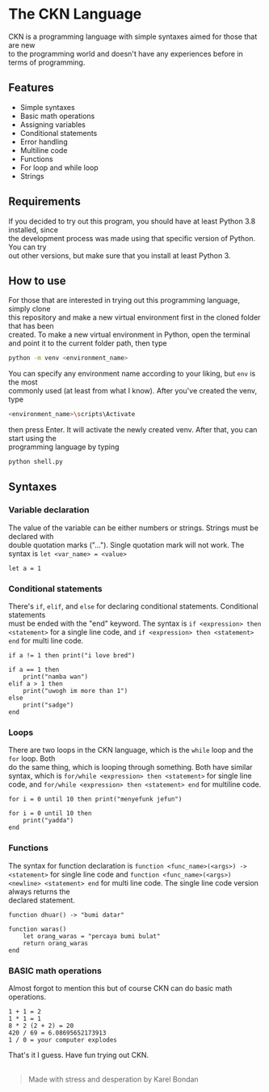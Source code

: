 # **The CKN Language**
CKN is a programming language with simple syntaxes aimed for those that are new\
to the programming world and doesn't have any experiences before in terms of programming. 

## **Features**
-	Simple syntaxes
-	Basic math operations
-	Assigning variables
-	Conditional statements
-	Error handling 
-	Multiline code 
-	Functions
-	For loop and while loop
-	Strings

## **Requirements**
If you decided to try out this program, you should have at least Python 3.8 installed, since\
the development process was made using that specific version of Python. You can try\
out other versions, but make sure that you install at least Python 3. 

## **How to use**
For those that are interested in trying out this programming language, simply clone\
this repository and make a new virtual environment first in the cloned folder that has been\
created. To make a new virtual environment in Python, open the terminal and point it to the current folder path, then type 
```sh
python -m venv <environment_name>
```
You can specify any environment name according to your liking, but `env` is the most\
commonly used (at least from what I know). After you've created the venv, type
```sh
<environment_name>\scripts\Activate
```
then press Enter. It will activate the newly created venv. After that, you can start using the\
programming language by typing
```sh
python shell.py
```

## **Syntaxes**
### **Variable declaration**
The value of the variable can be either numbers or strings. Strings must be declared with\
double quotation marks ("..."). Single quotation mark will not work. The syntax is `let <var_name> = <value>`
```
let a = 1
```
### **Conditional statements**
There's `if`, `elif`, and `else` for declaring conditional statements. Conditional statements\
must be ended with the "end" keyword. The syntax is `if <expression> then <statement>` for a single line code, and `if <expression> then <statement> end` for multi line code.
```
if a != 1 then print("i love bred")

if a == 1 then
    print("namba wan")
elif a > 1 then
    print("uwogh im more than 1")
else
    print("sadge")
end
```
### **Loops**
There are two loops in the CKN language, which is the `while` loop and the `for` loop. Both\
do the same thing, which is looping through something. Both have similar syntax, which is `for/while <expression> then <statement>` for single line code, and `for/while <expression> then <statement> end` for multiline code.
```
for i = 0 until 10 then print("menyefunk jefun")

for i = 0 until 10 then
    print("yadda")
end
```

### **Functions**
The syntax for function declaration is `function <func_name>(<args>) -> <statement>` for single line code and `function <func_name>(<args>) <newline> <statement> end` for multi line code. The single line code version always returns the\
declared statement.
```
function dhuar() -> "bumi datar"

function waras()
    let orang_waras = "percaya bumi bulat"
    return orang_waras
end
```

### **BASIC math operations**
Almost forgot to mention this but of course CKN can do basic math operations.
```
1 + 1 = 2
1 * 1 = 1
8 * 2 (2 + 2) = 20
420 / 69 = 6.08695652173913
1 / 0 = your computer explodes
```

That's it I guess. Have fun trying out CKN. 
<br>
<br>
> Made with stress and desperation by Karel Bondan